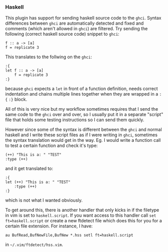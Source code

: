 
### Haskell

This plugin has support for sending haskell source code to the `ghci`. Syntax differences between `ghci`
are automatically detected and fixed and comments (which aren't allowed in `ghci`) are filtered. Try
sending the following (correct haskell source code) snippet to `ghci`:

    f :: a -> [a]
    f = replicate 3

This translates to the follwing on the `ghci`:

    :{
    let f :: a -> [a]
        f = replicate 3
    :}

because `ghci` expects a `let` in front of a function definition, needs correct indentation and chains multiple lines together
when they are wrapped in a `:{` `:}` block.

All of this is very nice but my workflow sometimes requires that I send the same code to the `ghci` over
and over, so I usually put it in a separate "script" file that holds some testing instructions
so I can send them quickly.

However since some of the syntax is different between the `ghci` and normal haskell
and I write these script files as if I were writing in `ghci`, sometimes the syntax translation would get in 
the way. Eg. I would write a function call to test a certain function and check it's type:

    (++) "This is a: " "TEST"
    :type (++)

and it get translated to:

    :{
    let (++) "This is a: " "TEST"
        :type (++)
    :}

which is not what I wanted obviously.

To get around this, there is another handler that only kicks in if the filetype in vim is set to `haskell.script`.
If you want access to this handler call `set ft=haskell.script` or create a new ftdetect file which does this for you
for a certain file extension. For instance, I have:

    au BufRead,BufNewFile,BufNew *.hss setl ft=haskell.script

in `~/.vim/ftdetect/hss.vim`.

